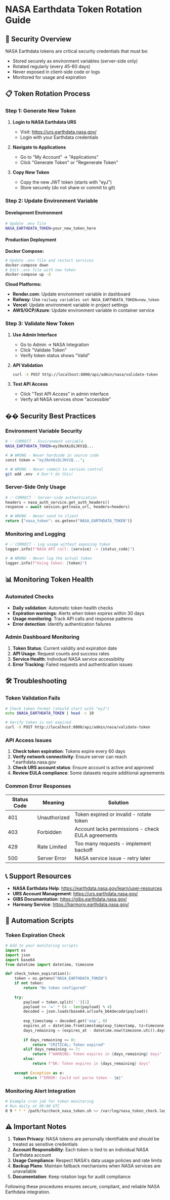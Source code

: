 # NASA Earthdata Token Rotation Guide

## 🔐 Security Overview

NASA Earthdata tokens are critical security credentials that must be:
- Stored securely as environment variables (server-side only)
- Rotated regularly (every 45-60 days)
- Never exposed in client-side code or logs
- Monitored for usage and expiration

## 📋 Token Rotation Process

### Step 1: Generate New Token

1. **Login to NASA Earthdata URS**
   - Visit: https://urs.earthdata.nasa.gov/
   - Login with your Earthdata credentials

2. **Navigate to Applications**
   - Go to "My Account" → "Applications"
   - Click "Generate Token" or "Regenerate Token"

3. **Copy New Token**
   - Copy the new JWT token (starts with "eyJ")
   - Store securely (do not share or commit to git)

### Step 2: Update Environment Variable

#### Development Environment
```bash
# Update .env file
NASA_EARTHDATA_TOKEN=your_new_token_here
```

#### Production Deployment

**Docker Compose:**
```bash
# Update .env file and restart services
docker-compose down
# Edit .env file with new token
docker-compose up -d
```

**Cloud Platforms:**
- **Render.com**: Update environment variable in dashboard
- **Railway**: Use `railway variables set NASA_EARTHDATA_TOKEN=new_token`
- **Vercel**: Update environment variable in project settings
- **AWS/GCP/Azure**: Update environment variable in container service

### Step 3: Validate New Token

1. **Use Admin Interface**
   - Go to Admin → NASA Integration
   - Click "Validate Token"
   - Verify token status shows "Valid"

2. **API Validation**
   ```bash
   curl -X POST http://localhost:8000/api/admin/nasa/validate-token
   ```

3. **Test API Access**
   - Click "Test API Access" in admin interface
   - Verify all NASA services show "accessible"

## �� Security Best Practices

### Environment Variable Security
```bash
# ✅ CORRECT - Environment variable
NASA_EARTHDATA_TOKEN=eyJ0eXAiOiJKV1Q...

# ❌ WRONG - Never hardcode in source code
const token = "eyJ0eXAiOiJKV1Q...";

# ❌ WRONG - Never commit to version control
git add .env  # Don't do this!
```

### Server-Side Only Usage
```python
# ✅ CORRECT - Server-side authentication
headers = nasa_auth_service.get_auth_headers()
response = await session.get(nasa_url, headers=headers)

# ❌ WRONG - Never send to client
return {"nasa_token": os.getenv("NASA_EARTHDATA_TOKEN")}
```

### Monitoring and Logging
```python
# ✅ CORRECT - Log usage without exposing token
logger.info(f"NASA API call: {service} -> {status_code}")

# ❌ WRONG - Never log the actual token
logger.info(f"Using token: {token}")
```

## 📊 Monitoring Token Health

### Automated Checks
- **Daily validation**: Automatic token health checks
- **Expiration warnings**: Alerts when token expires within 30 days
- **Usage monitoring**: Track API calls and response patterns
- **Error detection**: Identify authentication failures

### Admin Dashboard Monitoring
1. **Token Status**: Current validity and expiration date
2. **API Usage**: Request counts and success rates
3. **Service Health**: Individual NASA service accessibility
4. **Error Tracking**: Failed requests and authentication issues

## 🛠️ Troubleshooting

### Token Validation Fails
```bash
# Check token format (should start with "eyJ")
echo $NASA_EARTHDATA_TOKEN | head -c 10

# Verify token is not expired
curl -X POST http://localhost:8000/api/admin/nasa/validate-token
```

### API Access Issues
1. **Check token expiration**: Tokens expire every 60 days
2. **Verify network connectivity**: Ensure server can reach *.earthdata.nasa.gov
3. **Check URS account status**: Ensure account is active and approved
4. **Review EULA compliance**: Some datasets require additional agreements

### Common Error Responses

| Status Code | Meaning | Solution |
|-------------|---------|----------|
| 401 | Unauthorized | Token expired or invalid - rotate token |
| 403 | Forbidden | Account lacks permissions - check EULA agreements |
| 429 | Rate Limited | Too many requests - implement backoff |
| 500 | Server Error | NASA service issue - retry later |

## 📞 Support Resources

- **NASA Earthdata Help**: https://earthdata.nasa.gov/learn/user-resources
- **URS Account Management**: https://urs.earthdata.nasa.gov/
- **GIBS Documentation**: https://gibs.earthdata.nasa.gov/
- **Harmony Service**: https://harmony.earthdata.nasa.gov/

## 🔄 Automation Scripts

### Token Expiration Check
```python
# Add to your monitoring scripts
import os
import json
import base64
from datetime import datetime, timezone

def check_token_expiration():
    token = os.getenv("NASA_EARTHDATA_TOKEN")
    if not token:
        return "No token configured"
    
    try:
        payload = token.split('.')[1]
        payload += '=' * (4 - len(payload) % 4)
        decoded = json.loads(base64.urlsafe_b64decode(payload))
        
        exp_timestamp = decoded.get('exp', 0)
        expires_at = datetime.fromtimestamp(exp_timestamp, tz=timezone.utc)
        days_remaining = (expires_at - datetime.now(timezone.utc)).days
        
        if days_remaining <= 0:
            return "CRITICAL: Token expired"
        elif days_remaining <= 7:
            return f"WARNING: Token expires in {days_remaining} days"
        else:
            return f"OK: Token expires in {days_remaining} days"
            
    except Exception as e:
        return f"ERROR: Could not parse token - {e}"
```

### Monitoring Alert Integration
```bash
# Example cron job for token monitoring
# Run daily at 09:00 UTC
0 9 * * * /path/to/check_nasa_token.sh >> /var/log/nasa_token_check.log 2>&1
```

## ⚠️ Important Notes

1. **Token Privacy**: NASA tokens are personally identifiable and should be treated as sensitive credentials
2. **Account Responsibility**: Each token is tied to an individual NASA Earthdata account
3. **Usage Compliance**: Respect NASA's data usage policies and rate limits
4. **Backup Plans**: Maintain fallback mechanisms when NASA services are unavailable
5. **Documentation**: Keep rotation logs for audit compliance

Following these procedures ensures secure, compliant, and reliable NASA Earthdata integration.
